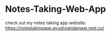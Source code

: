 # Notes-Taking-Web-App

check out my notes taking app website: https://notestakingapp.ayushnandanwar.repl.co/
